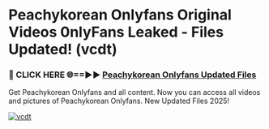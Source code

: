 # Peachykorean Onlyfans Original Videos 0nlyFans Leaked - Files Updated! (vcdt)

<h3>🔴 CLICK HERE 🌐==►► <a href="https://tinyurl.com/ehrbuxhb" rel="nofollow">Peachykorean Onlyfans Updated Files</a></h3>

Get Peachykorean Onlyfans and all content. Now you can access all videos and pictures of Peachykorean Onlyfans. New Updated Files 2025!

[![vcdt](https://i.imgur.com/lVYEuWS.gif)](https://tinyurl.com/ehrbuxhb)
